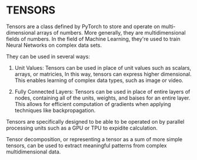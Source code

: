 # TENSORS

Tensors are a class defined by PyTorch to store and operate on multi-dimensional arrays of numbers. 
More generally, they are multidimensional fields of numbers. In the field of Machine Learning,  they're used to train Neural Networks on complex data sets.

They can be used in several ways:
 
1. Unit Values: Tensors can be used in place of unit values such as scalars, arrays, or matricies, In this way, tensors can express higher dimensional. This enables learning of complex data types, such as image or video.

2. Fully Connected Layers: Tensors can be used in place of entire layers of nodes, containing all of the units, weights, and baises for an entire layer. This allows for efficient computation of gradients when applying techniques like backpropagation.

Tensors are specifically designed to be able to be operated on by parallel processing units such as a GPU or TPU to expidite calculation.

Tensor decomposition, or representing a tensor as a sum of more simple tensors, can be used to extract meaningful patterns from complex multidimensional data.